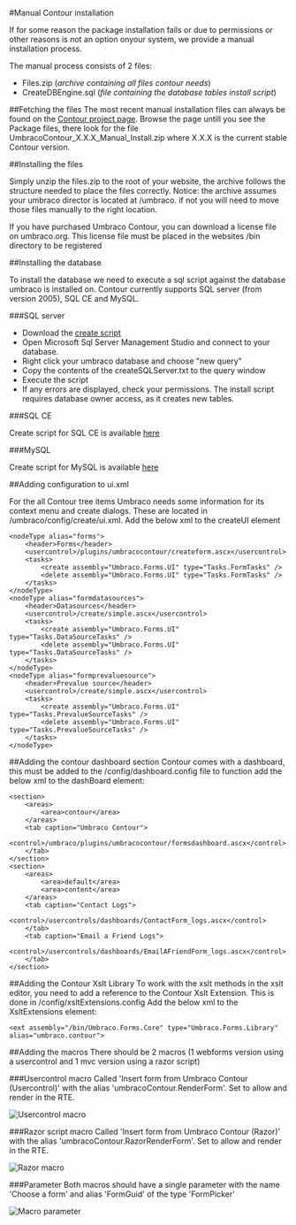 #Manual Contour installation

If for some reason the package installation fails or due to permissions or other reasons is not an option onyour system, we provide a manual installation process.

The manual process consists of 2 files:

-  Files.zip (*archive containing all files contour needs*)
-  CreateDBEngine.sql (*file containing the database tables install script*)

##Fetching the files
The most recent manual installation files can always be found on the [Contour project page](https://our.umbraco.com/projects/umbraco-pro/contour). Browse the page untill you see the Package files, there look for the file UmbracoContour_X.X.X_Manual_Install.zip where X.X.X is the current stable Contour version.

##Installing the files

Simply unzip the files.zip to the root of your website, the archive follows the structure needed to place the
files correctly. Notice: the archive assumes your umbraco director is located at /umbraco. if not you will
need to move those files manually to the right location.

If you have purchased Umbraco Contour, you can download a license file on umbraco.org. This license file
must be placed in the websites /bin directory to be registered

##Installing the database

To install the database we need to execute a sql script against the database umbraco is installed on.
Contour currently supports SQL server (from version 2005), SQL CE and MySQL.

###SQL server
- Download the [create script](resources/createsqlserver.md)
- Open Microsoft Sql Server Management Studio and connect to your database.
- Right click your umbraco database and choose "new query"
- Copy the contents of the createSQLServer.txt to the query window
- Execute the script
- If any errors are displayed, check your permissions. The install script requires database owner
access, as it creates new tables.

###SQL CE

Create script for SQL CE is available [here](resources/createsqlce.md)

###MySQL


Create script for MySQL is available [here](resources/createmysql.md)

##Adding configuration to ui.xml

For the all Contour tree items Umbraco needs some information for its context menu and create dialogs.
These are located in /umbraco/config/create/ui.xml. Add the below xml to the createUI element
	
	<nodeType alias="forms">
		<header>Forms</header>
		<usercontrol>/plugins/umbracocontour/createform.ascx</usercontrol>
		<tasks>
			<create assembly="Umbraco.Forms.UI" type="Tasks.FormTasks" />
			<delete assembly="Umbraco.Forms.UI" type="Tasks.FormTasks" />
		</tasks>
	</nodeType>
	<nodeType alias="formdatasources">
		<header>Datasources</header>
		<usercontrol>/create/simple.ascx</usercontrol>
		<tasks>
			<create assembly="Umbraco.Forms.UI" type="Tasks.DataSourceTasks" />
			<delete assembly="Umbraco.Forms.UI" type="Tasks.DataSourceTasks" />
		</tasks>
	</nodeType>
	<nodeType alias="formprevaluesource">
		<header>Prevalue source</header>
		<usercontrol>/create/simple.ascx</usercontrol>
		<tasks>
			<create assembly="Umbraco.Forms.UI" type="Tasks.PrevalueSourceTasks" />
			<delete assembly="Umbraco.Forms.UI" type="Tasks.PrevalueSourceTasks" />
		</tasks>
	</nodeType>

##Adding the contour dashboard section
Contour comes with a dashboard, this must be added to the /config/dashboard.config file to function add
the below xml to the dashBoard element:

	<section>
		<areas>
			<area>contour</area>
		</areas>
		<tab caption="Umbraco Contour">
			<control>/umbraco/plugins/umbracocontour/formsdashboard.ascx</control>
		</tab>
	</section>
	<section>
		<areas>
			<area>default</area>
			<area>content</area>
		</areas>
		<tab caption="Contact Logs">
			<control>/usercontrols/dashboards/ContactForm_logs.ascx</control>
		</tab>
		<tab caption="Email a Friend Logs">
			<control>/usercontrols/dashboards/EmailAFriendForm_logs.ascx</control>
		</tab>
	</section>

##Adding the Contour Xslt Library
To work with the xslt methods in the xslt editor, you need to add a reference to the Contour Xslt Extension.
This is done in /config/xsltExtensions.config
Add the below xml to the XsltExtensions element:

	<ext assembly="/bin/Umbraco.Forms.Core" type="Umbraco.Forms.Library" alias="umbraco.contour">


##Adding the macros
There should be 2 macros (1 webforms version using a usercontrol and 1 mvc version using a razor script)

###Usercontrol macro
Called 'Insert form from Umbraco Contour (Usercontrol)' with the alias  'umbracoContour.RenderForm'. Set to allow and render in the RTE.

![Usercontrol macro](ContourUsercontrolMacro.png)

###Razor script macro
Called 'Insert form from Umbraco Contour (Razor)' with the alias 'umbracoContour.RazorRenderForm'. Set to allow and render in the RTE.

![Razor macro](ContourRazorScriptMacro.png)

###Parameter
Both macros should have a single parameter with the name 'Choose a form' and alias 'FormGuid' of the type 'FormPicker'
 
![Macro parameter](ContourMacroParameter.png)







